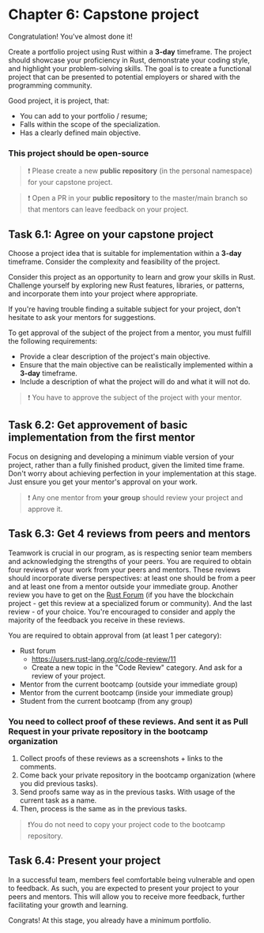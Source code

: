 # Chapter 6: Capstone project

Congratulation! You've almost done it!

Create a portfolio project using Rust within a **3-day** timeframe. The project should showcase your proficiency in Rust, demonstrate your coding style, and highlight your problem-solving skills. The goal is to create a functional project that can be presented to potential employers or shared with the programming community.

Good project, it is project, that:

- You can add to your portfolio / resume;
- Falls within the scope of the specialization.
- Has a clearly defined main objective.

### This project should be open-source

> ❗️ Please create a new **public repository** (in the personal namespace) for your capstone project.

> ❗️ Open a PR in your **public repository** to the master/main branch so that mentors can leave feedback on your project.

## Task 6.1: Agree on your capstone project

Choose a project idea that is suitable for implementation within a **3-day** timeframe. Consider the complexity and feasibility of the project.

Consider this project as an opportunity to learn and grow your skills in Rust. Challenge yourself by exploring new Rust features, libraries, or patterns, and incorporate them into your project where appropriate.

If you're having trouble finding a suitable subject for your project, don't hesitate to ask your mentors for suggestions.

To get approval of the subject of the project from a mentor, you must fulfill the following requirements:

- Provide a clear description of the project's main objective.
- Ensure that the main objective can be realistically implemented within a **3-day** timeframe.
- Include a description of what the project will do and what it will not do.

> ❗️ You have to approve the subject of the project with your mentor.

## Task 6.2: Get approvement of basic implementation from the first mentor

Focus on designing and developing a minimum viable version of your project, rather than a fully finished product, given the limited time frame. Don't worry about achieving perfection in your implementation at this stage. Just ensure you get your mentor's approval on your work.

> ❗️ Any one mentor from **your group** should review your project and approve it.

## Task 6.3: Get 4 reviews from peers and mentors

Teamwork is crucial in our program, as is respecting senior team members and acknowledging the strengths of your peers. You are required to obtain four reviews of your work from your peers and mentors. These reviews should incorporate diverse perspectives: at least one should be from a peer and at least one from a mentor outside your immediate group. Another review you have to get on the [Rust Forum](https://users.rust-lang.org/) (if you have the blockchain project - get this review at a specialized forum or community). And the last review - of your choice. You're encouraged to consider and apply the majority of the feedback you receive in these reviews.

You are required to obtain approval from (at least 1 per category):

- Rust forum
  - <https://users.rust-lang.org/c/code-review/11>
  - Create a new topic in the "Code Review" category. And ask for a review of your project.
- Mentor from the current bootcamp (outside your immediate group)
- Mentor from the current bootcamp (inside your immediate group)
- Student from the current bootcamp (from any group)

### You need to collect proof of these reviews. And sent it as Pull Request in your private repository in the bootcamp organization

1. Collect proofs of these reviews as a screenshots + links to the comments.
2. Come back your private repository in the bootcamp organization (where you did previous tasks).
3. Send proofs same way as in the previous tasks. With usage of the current task as a name.
4. Then, process is the same as in the previous tasks.

> ❗️You do not need to copy your project code to the bootcamp repository.

## Task 6.4: Present your project

In a successful team, members feel comfortable being vulnerable and open to feedback. As such, you are expected to present your project to your peers and mentors. This will allow you to receive more feedback, further facilitating your growth and learning.

Congrats! At this stage, you already have a minimum portfolio.

